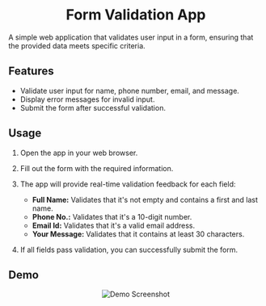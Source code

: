 # <h1 align="center">Form Validation App</h1>

A simple web application that validates user input in a form, ensuring that the provided data meets specific criteria.

## Features

- Validate user input for name, phone number, email, and message.
- Display error messages for invalid input.
- Submit the form after successful validation.

## Usage

1. Open the app in your web browser.

2. Fill out the form with the required information.

3. The app will provide real-time validation feedback for each field:
   - **Full Name:** Validates that it's not empty and contains a first and last name.
   - **Phone No.:** Validates that it's a 10-digit number.
   - **Email Id:** Validates that it's a valid email address.
   - **Your Message:** Validates that it contains at least 30 characters.

4. If all fields pass validation, you can successfully submit the form.

## Demo

<p align="center">
  <img src="images/demo1.png" alt="Demo Screenshot">
</p>